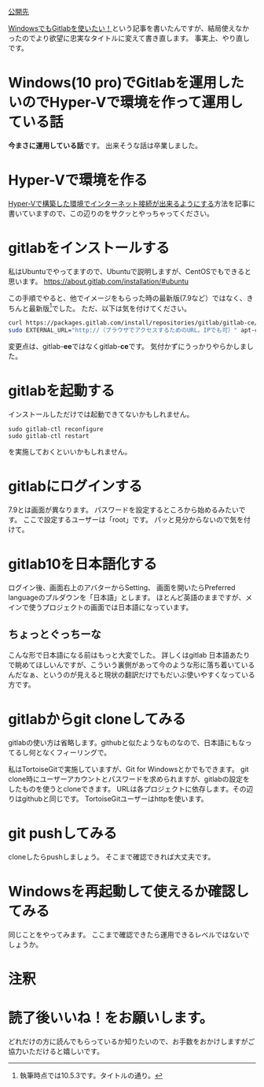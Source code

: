 [公開先](https://qiita.com/nomurasan/items/5671326dc3e16f8b7890)

<a href="https://qiita.com/nomurasan/items/a4291f5a18f3b6cc1525">WindowsでもGitlabを使いたい！</a>という記事を書いたんですが、結局使えなかったのでより欲望に忠実なタイトルに変えて書き直します。
事実上、やり直しです。

# Windows(10 pro)でGitlabを運用したいのでHyper-Vで環境を作って運用している話
**今まさに運用している話**です。
出来そうな話は卒業しました。

# Hyper-Vで環境を作る
<a href="https://qiita.com/nomurasan/items/3c58b964943a24751802">Hyper-Vで構築した環境でインターネット接続が出来るようにする</a>方法を記事に書いていますので、この辺りのをサクッとやっちゃってください。

# gitlabをインストールする
私はUbuntuでやってますので、Ubuntuで説明しますが、CentOSでもできると思います。
https://about.gitlab.com/installation/#ubuntu

この手順でやると、他でイメージをもらった時の最新版(7.9など）ではなく、きちんと最新版[^1]でした。
ただ、以下は気を付けてください。

``` Install.sh
curl https://packages.gitlab.com/install/repositories/gitlab/gitlab-ce/script.deb.sh | sudo bash
sudo EXTERNAL_URL="http://（ブラウザでアクセスするためのURL。IPでも可）" apt-get install gitlab-ce
```
変更点は、gitlab-**ee**ではなくgitlab-**ce**です。
気付かずにうっかりやらかしました。

# gitlabを起動する
インストールしただけでは起動できてないかもしれません。

```
sudo gitlab-ctl reconfigure
sudo gitlab-ctl restart
```

を実施しておくといいかもしれません。

# gitlabにログインする
7.9とは画面が異なります。
パスワードを設定するところから始めるみたいです。
ここで設定するユーザーは「root」です。
パッと見分からないので気を付けて。

# gitlab10を日本語化する
ログイン後、画面右上のアバターからSetting、
画面を開いたらPreferred languageのプルダウンを「日本語」とします。
ほとんど英語のままですが、メインで使うプロジェクトの画面では日本語になっています。

## ちょっとぐっちーな
こんな形で日本語になる前はもっと大変でした。
詳しくはgitlab 日本語あたりで眺めてほしいんですが、こういう裏側があって今のような形に落ち着いているんだなぁ、というのが見えると現状の翻訳だけでもだいぶ使いやすくなっている方です。

# gitlabからgit cloneしてみる
gitlabの使い方は省略します。githubと似たようなものなので、日本語にもなってるし何となくフィーリングで。

私はTortoiseGitで実施していますが、Git for Windowsとかでもできます。
git clone時にユーザーアカウントとパスワードを求められますが、gitlabの設定をしたものを使うとcloneできます。
URLは各プロジェクトに依存します。その辺りはgithubと同じです。
TortoiseGitユーザーはhttpを使います。

# git pushしてみる
cloneしたらpushしましょう。
そこまで確認できれば大丈夫です。

# Windowsを再起動して使えるか確認してみる
同じことをやってみます。
ここまで確認できたら運用できるレベルではないでしょうか。

# 注釈
[^1]: 執筆時点では10.5.3です。タイトルの通り。

# 読了後いいね！をお願いします。
どれだけの方に読んでもらっているか知りたいので、お手数をおかけしますがご協力いただけると嬉しいです。

